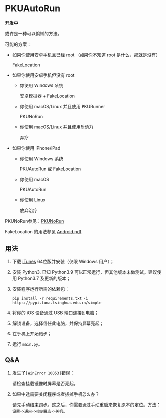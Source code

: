 # PKUAutoRun

**开发中**

或许是一种可以偷懒的方法。

可能的方案：

- 如果你使用安卓手机且已经 root （如果你不知道 root 是什么，那就是没有）

  FakeLocation 
  
- 如果你使用安卓手机但没有 root

    - 你使用 Windows 系统

        安卓模拟器 + FakeLocation

    - 你使用 macOS/Linux 并且使用 PKURunner

        PKUNoRun

    - 你使用 macOS/Linux 并且使用乐动力

        弃疗

- 如果你使用 iPhone/iPad

    - 你使用 Windows 系统

        PKUAutoRun 或 FakeLocation

    - 你使用 macOS

        PKUAutoRun

    - 你使用 Linux

        放弃治疗

PKUNoRun参见：[PKUNoRun](https://github.com/PKUNoRun/PKUNoRun)

FakeLocation 的用法参见 [Android.pdf](https://github.com/yiguanxianyu/PKUAutoRun/blob/main/Android.pdf)

## 用法

1. 下载 [iTunes](https://www.apple.com.cn/itunes/) 64位版并安装（仅限 Windows 用户）；

2. 安装 Python3. 已知 Python3.9 可以正常运行，但其他版本未做测试。建议使用 Python3.7 及更新的版本；

3. 安装程序运行所需的依赖包：

     `pip install -r requirements.txt -i https://pypi.tuna.tsinghua.edu.cn/simple`

4. 将你的 iOS 设备通过 USB 端口连接到电脑；

5. 解锁设备，选择信任此电脑，并保持屏幕亮起；

6. 在手机上开始跑步；

7. 运行 `main.py`。

## Q&A

1. 发生了`[WinError 10053]`错误： 

    请检查挂载镜像时屏幕是否亮起。

2. 如果中途需要关闭程序或者拔掉手机怎么办？

   请先手动结束跑步。这之后，你需要通过手动重启来恢复原本的定位。方法：`设置->通用->拉到最底->关机`。
